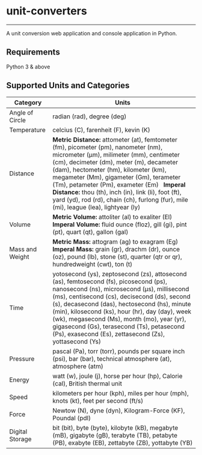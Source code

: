 # unit-converters

---

A unit conversion web application and console application in Python.

## Requirements

Python 3 & above

## Supported Units and Categories

| Category | Units |
| -------- | ----- |
| Angle of Circle | radian (rad), degree (deg) |
| Temperature | celcius (C), farenheit (F), kevin (K) |
| Distance | **Metric Distance:** attometer (at), femtometer (fm), picometer (pm), nanometer (nm), micrometer (&mu;m), milimeter (mm), centimeter (cm), decimeter (dm), meter (m), decameter (dam), hectometer (hm), kilometer (km), megameter (Mm), gigameter (Gm), terameter (Tm), petameter (Pm), exameter (Em) &nbsp; **Imperal Distance:** thou (th), inch (in), link (li), foot (ft), yard (yd), rod (rd), chain (ch), furlong (fur), mile (mi), league (lea), lightyear (ly) |
| Volume | **Metric Volume:** attoliter (al) to exaliter (El) **Imperal Volume:** fluid ounce (floz), gill (gi), pint (pt), quart (qt), gallon (gal) |
| Mass and Weight | **Metric Mass:** attogram (ag) to exagram (Eg) **Imperal Mass:** grain (gr), drachm (dr), ounce (oz), pound (lb), stone (st), quarter (qtr or qr), hundredweight (cwt), ton (t) |
| Time | yotosecond (ys), zeptosecond (zs), attosecond (as), femtosecond (fs), picosecond (ps), nanosecond (ns), microsecond (&mu;s), millisecond (ms), centisecond (cs), decisecond (ds), second (s), decasecond (das), hectosecond (hs), minute (min), kilosecond (ks), hour (hr), day (day), week (wk), megasecond (Ms), month (mo), year (yr), gigasecond (Gs), terasecond (Ts), petasecond (Ps), exasecond (Es), zettasecond (Zs), yottasecond (Ys) |
| Pressure | pascal (Pa), torr (torr), pounds per square inch (psi), bar (bar), technical atmosphere (at), atmosphere (atm) |
| Energy | watt (w), joule (j), horse per hour (hp), Calorie (cal), British thermal unit |
| Speed | kilometers per hour (kph), miles per hour (mph), knots (kt), feet per second (ft/s) |
| Force | Newtow (N), dyne (dyn), Kilogram-Force (KF), Poundal (pdl) |
| Digital Storage | bit (bit), byte (byte), kilobyte (kB), megabyte (mB), gigabyte (gB), terabyte (TB), petabyte (PB), exabyte (EB), zettabyte (ZB), yottabyte (YB)
